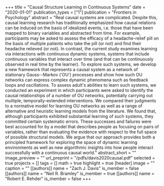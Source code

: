 +++
title = "Causal Structure Learning in Continuous Systems"
date = "2020-01-01"
publication_types = ["1"]
publication = "Frontiers in Psychology"
abstract = "Real causal systems are complicated. Despite this, causal learning research has traditionally emphasized how causal relations can be induced on the basis of idealized events, i.e. those that have been mapped to binary variables and abstracted from time. For example, participants may be asked to assess the efficacy of a headache-relief pill on the basis of multiple patients who take the pill (or not) and find their headache relieved (or not). In contrast, the current study examines learning via interactions with continuous dynamic systems, systems that include continuous variables that interact over time (and that can be continuously observed in real time by the learner). To explore such systems, we develop a new framework that represents a causal system as a network of stationary Gauss--Markov ('OU') processes and show how such OU networks can express complex dynamic phenomena such as feedback loops and oscillations. To assess adult's abilities to learn such systems, we conducted an experiment in which participants were asked to identify the causal relationships of a number of OU networks, potentially carrying out multiple, temporally-extended interventions. We compared their judgments to a normative model for learning OU networks as well as a range of alternative and heuristic learning models from the literature. We found that, although participants exhibited substantial learning of such systems, they committed certain systematic errors. These successes and failures were best accounted for by a model that describes people as focusing on pairs of variables, rather than evaluating the evidence with respect to the full space of possible structural models. We argue that our approach provides both a principled framework for exploring the space of dynamic learning environments as well as new algorithmic insights into how people interact successfully with a continuous causal world."
abstract_short = ""
image_preview = ""
url_preprint = "/pdfs/davis2020causal.pdf"
selected = true
projects = []
tags = []
math = true
highlight = true
[header]
image = ""
caption = ""
[[authors]]
	name = "Zach J. Davis"
	is_member = false
[[authors]]
	name = "Neil R. Bramley"
	is_member = true
[[authors]]
	name = "Robert E. Rehder"
	is_member = false
+++
